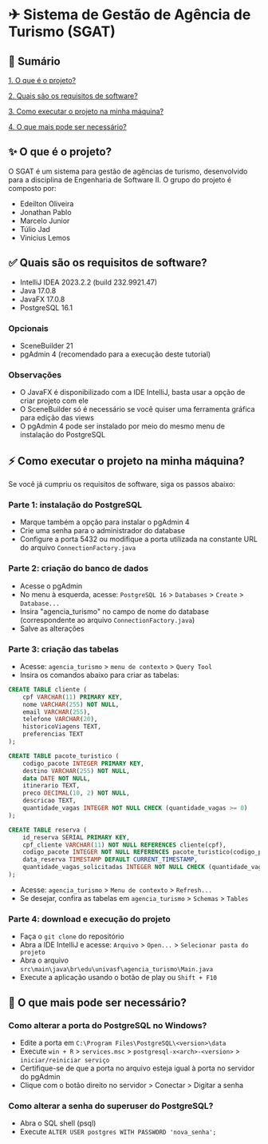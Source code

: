 # ✈ Sistema de Gestão de Agência de Turismo (SGAT)

## 📄 Sumário

[1. O que é o projeto?](#o-que-e-o-projeto)

[2. Quais são os requisitos de software?](#requisitos)

[3. Como executar o projeto na minha máquina?](#executar)

[4. O que mais pode ser necessário?](#notas)

<a id="o-que-e-o-projeto"></a>
## ✨ O que é o projeto?

O SGAT é um sistema para gestão de agências de turismo, desenvolvido para a disciplina de Engenharia de Software II. O grupo do projeto é composto por:

- Edeilton Oliveira
- Jonathan Pablo
- Marcelo Junior
- Túlio Jad
- Vinicius Lemos

<a id="requisitos"></a>
## ✅ Quais são os requisitos de software?

- IntelliJ IDEA 2023.2.2 (build 232.9921.47)
- Java 17.0.8
- JavaFX 17.0.8
- PostgreSQL 16.1

### Opcionais
- SceneBuilder 21
- pgAdmin 4 (recomendado para a execução deste tutorial)

### Observações

- O JavaFX é disponibilizado com a IDE IntelliJ, basta usar a opção de criar projeto com ele
- O SceneBuilder só é necessário se você quiser uma ferramenta gráfica para edição das views
- O pgAdmin 4 pode ser instalado por meio do mesmo menu de instalação do PostgreSQL

<a id="executar"></a>
## ⚡ Como executar o projeto na minha máquina?

Se você já cumpriu os requisitos de software, siga os passos abaixo:

### Parte 1: instalação do PostgreSQL

- Marque também a opção para instalar o pgAdmin 4
- Crie uma senha para o administrador do database
- Configure a porta 5432 ou modifique a porta utilizada na constante URL do arquivo `ConnectionFactory.java`

### Parte 2: criação do banco de dados

- Acesse o pgAdmin
- No menu à esquerda, acesse: `PostgreSQL 16` > `Databases` > `Create` > `Database...`
- Insira "agencia_turismo" no campo de nome do database (correspondente ao arquivo `ConnectionFactory.java`)
- Salve as alterações

### Parte 3: criação das tabelas

- Acesse: `agencia_turismo` > `menu de contexto` > `Query Tool`
- Insira os comandos abaixo para criar as tabelas:

```sql
CREATE TABLE cliente (
    cpf VARCHAR(11) PRIMARY KEY,
    nome VARCHAR(255) NOT NULL,
    email VARCHAR(255),
    telefone VARCHAR(20),
    historicoViagens TEXT,
    preferencias TEXT
);

CREATE TABLE pacote_turistico (
    codigo_pacote INTEGER PRIMARY KEY,
    destino VARCHAR(255) NOT NULL,
    data DATE NOT NULL,
    itinerario TEXT,
    preco DECIMAL(10, 2) NOT NULL,
    descricao TEXT,
    quantidade_vagas INTEGER NOT NULL CHECK (quantidade_vagas >= 0)
);

CREATE TABLE reserva (
    id_reserva SERIAL PRIMARY KEY,
    cpf_cliente VARCHAR(11) NOT NULL REFERENCES cliente(cpf),
    codigo_pacote INTEGER NOT NULL REFERENCES pacote_turistico(codigo_pacote),
    data_reserva TIMESTAMP DEFAULT CURRENT_TIMESTAMP,
    quantidade_vagas_solicitadas INTEGER NOT NULL CHECK (quantidade_vagas_solicitadas > 0)
);
```

- Acesse: `agencia_turismo` > `Menu de contexto` > `Refresh...`
- Se desejar, confira as tabelas em `agencia_turismo` > `Schemas` > `Tables`

### Parte 4: download e execução do projeto

- Faça o `git clone` do repositório
- Abra a IDE IntelliJ e acesse: `Arquivo` > `Open...` > `Selecionar pasta do projeto`
- Abra o arquivo `src\main\java\br\edu\univasf\agencia_turismo\Main.java`
- Execute a aplicação usando o botão de play ou `Shift + F10`

<a id="notas"></a>
## 📝 O que mais pode ser necessário?

### Como alterar a porta do PostgreSQL no Windows?
- Edite a porta em `C:\Program Files\PostgreSQL\<version>\data`
- Execute `win + R` > `services.msc` > `postgresql-x<arch>-<version>` > `iniciar/reiniciar serviço`
- Certifique-se de que a porta no arquivo esteja igual à porta no servidor do pgAdmin
- Clique com o botão direito no servidor > Conectar > Digitar a senha

### Como alterar a senha do superuser do PostgreSQL?

- Abra o SQL shell (psql)
- Execute `ALTER USER postgres WITH PASSWORD 'nova_senha';`